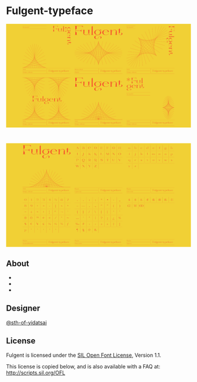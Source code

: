 # Fulgent-typeface

<img src="IMAGES/images_01.png">

# 


<img src="IMAGES/images_02.png">

## About
* 
*
*

## Designer
[@sth-of-yidatsai](https://www.instagram.com/sth_of_yidatsai/)

## License

Fulgent is licensed under the [SIL Open Font License](license.txt), Version 1.1.

This license is copied below, and is also available with a FAQ at:
http://scripts.sil.org/OFL
